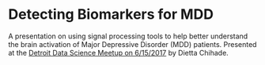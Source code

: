 # Detecting Biomarkers for MDD
A presentation on using signal processing tools to help better understand the brain activation of Major Depressive Disorder (MDD) patients.  Presented at the [Detroit Data Science Meetup on 6/15/2017](https://www.meetup.com/Detroit-Data-Science-Meetup/events/240711230/) by Dietta Chihade.